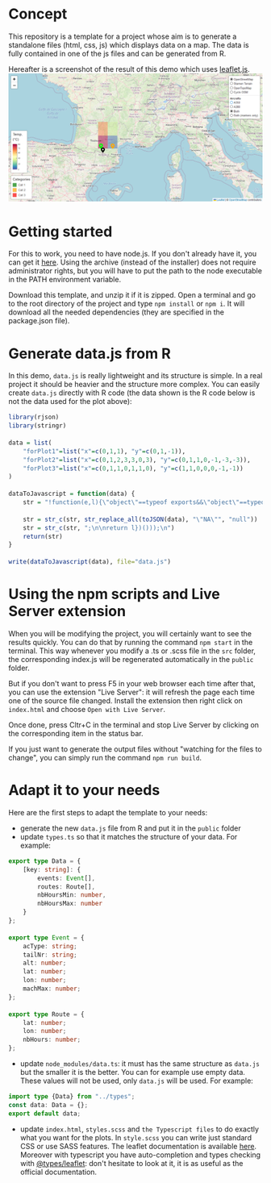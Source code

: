 # Concept

This repository is a template for a project whose aim is to generate a standalone files (html, css, js) which displays data on a map. The data is fully contained in one of the js files and can be generated from R.

Hereafter is a screenshot of the result of this demo which uses [leaflet.js](https://leafletjs.com/).
![Screenshot](./img-for-readme/result.png)

# Getting started

For this to work, you need to have node.js. If you don't already have it, you can get it [here](https://nodejs.org/en/download/). Using the archive (instead of the installer) does not require administrator rights, but you will have to put the path to the node executable in the PATH environment variable.

Download this template, and unzip it if it is zipped. Open a terminal and go to the root directory of the project and type `npm install` or `npm i`. It will download all the needed dependencies (they are specified in the package.json file).

# Generate data.js from R

In this demo, `data.js` is really lightweight and its structure is simple. In a real project it should be heavier and the structure more complex. You can easily create `data.js` directly with R code (the data shown is the R code below is not the data used for the plot above):
```R
library(rjson)
library(stringr)

data = list(
	"forPlot1"=list("x"=c(0,1,1), "y"=c(0,1,-1)),
	"forPlot2"=list("x"=c(0,1,2,3,3,0,3), "y"=c(0,1,1,0,-1,-3,-3)),
	"forPlot3"=list("x"=c(0,1,1,0,1,1,0), "y"=c(1,1,0,0,0,-1,-1))
)

dataToJavascript = function(data) {
	str = "!function(e,l){\"object\"==typeof exports&&\"object\"==typeof module?module.exports=l():\"function\"==typeof define&&define.amd?define([],l):\"object\"==typeof exports?exports.data=l():e.data=l()}(self,(()=>(()=>{\"use strict\";var e={d:(l,n)=>{for(var d in n)e.o(n,d)&&!e.o(l,d)&&Object.defineProperty(l,d,{enumerable:!0,get:n[d]})},o:(e,l)=>Object.prototype.hasOwnProperty.call(e,l),r:e=>{\"undefined\"!=typeof Symbol&&Symbol.toStringTag&&Object.defineProperty(e,Symbol.toStringTag,{value:\"Module\"}),Object.defineProperty(e,\"__esModule\",{value:!0})}},l={};e.r(l),e.d(l,{default:()=>n});\n\nconst n = "

	str = str_c(str, str_replace_all(toJSON(data), "\"NA\"", "null"))
	str = str_c(str, ";\n\nreturn l})()));\n")
	return(str)
}

write(dataToJavascript(data), file="data.js")
```

# Using the npm scripts and Live Server extension

When you will be modifying the project, you will certainly want to see the results quickly. You can do that by running the command `npm start` in the terminal. This way whenever you modify a .ts or .scss file in the `src` folder, the corresponding index.js will be regenerated automatically in the `public` folder.

But if you don't want to press F5 in your web browser each time after that, you can use the extension "Live Server": it will refresh the page each time one of the source file changed. Install the extension then right click on `index.html` and choose `Open with Live Server`.

Once done, press Cltr+C in the terminal and stop Live Server by clicking on the corresponding item in the status bar.

If you just want to generate the output files without "watching for the files to change", you can simply run the command `npm run build`.

# Adapt it to your needs

Here are the first steps to adapt the template to your needs:
- generate the new `data.js` file from R and put it in the `public` folder
- update `types.ts` so that it matches the structure of your data. For example:
```typescript
export type Data = {
	[key: string]: {
		events: Event[],
		routes: Route[],
		nbHoursMin: number,
		nbHoursMax: number
	}
};

export type Event = {
	acType: string;
	tailNr: string;
	alt: number;
	lat: number;
	lon: number;
	machMax: number;
};

export type Route = {
	lat: number;
	lon: number;
	nbHours: number;
};

```
- update `node_modules/data.ts`: it must has the same structure as `data.js` but the smaller it is the better. You can for example use empty data. These values will not be used, only `data.js` will be used. For example:
```typescript
import type {Data} from "../types";
const data: Data = {};
export default data;
```
- update `index.html`, `styles.scss` and `the Typescript files` to do exactly what you want for the plots. In `style.scss` you can write just standard CSS or use SASS features. The leaflet documentation is available [here](https://leafletjs.com/). Moreover with typescript you have auto-completion and types checking with [@types/leaflet](./node_modules/%40types/leaflet/index.d.ts): don't hesitate to look at it, it is as useful as the official documentation.
